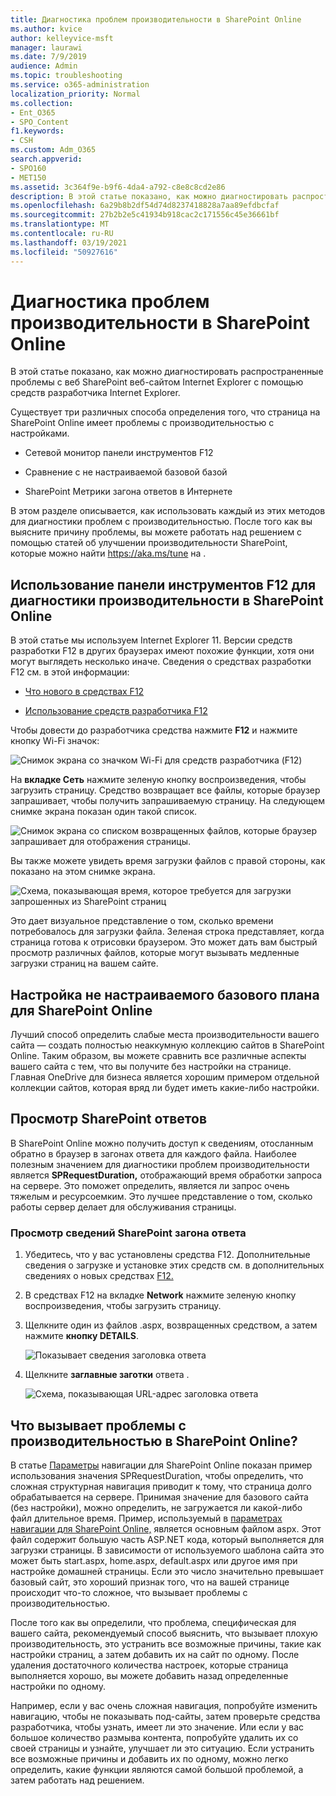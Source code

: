 ```yaml
---
title: Диагностика проблем производительности в SharePoint Online
ms.author: kvice
author: kelleyvice-msft
manager: laurawi
ms.date: 7/9/2019
audience: Admin
ms.topic: troubleshooting
ms.service: o365-administration
localization_priority: Normal
ms.collection:
- Ent_O365
- SPO_Content
f1.keywords:
- CSH
ms.custom: Adm_O365
search.appverid:
- SPO160
- MET150
ms.assetid: 3c364f9e-b9f6-4da4-a792-c8e8c8cd2e86
description: В этой статье показано, как можно диагностировать распространенные проблемы с веб SharePoint веб-сайтом Internet Explorer с помощью средств разработчика Internet Explorer.
ms.openlocfilehash: 6a29b8b2df54d74d8237418828a7aa89efdbcfaf
ms.sourcegitcommit: 27b2b2e5c41934b918cac2c171556c45e36661bf
ms.translationtype: MT
ms.contentlocale: ru-RU
ms.lasthandoff: 03/19/2021
ms.locfileid: "50927616"
---
```

# <a name="diagnosing-performance-issues-with-sharepoint-online"></a>Диагностика проблем производительности в SharePoint Online

В этой статье показано, как можно диагностировать распространенные проблемы с веб SharePoint веб-сайтом Internet Explorer с помощью средств разработчика Internet Explorer.
  
Существует три различных способа определения того, что страница на SharePoint Online имеет проблемы с производительностью с настройками.
  
- Сетевой монитор панели инструментов F12

- Сравнение с не настраиваемой базовой базой

- SharePoint Метрики загона ответов в Интернете

В этом разделе описывается, как использовать каждый из этих методов для диагностики проблем с производительностью. После того как вы выясните причину проблемы, вы можете работать над решением с помощью статей об улучшении производительности SharePoint, которые можно найти https://aka.ms/tune на .
  
## <a name="using-the-f12-tool-bar-to-diagnose-performance-in-sharepoint-online"></a>Использование панели инструментов F12 для диагностики производительности в SharePoint Online
<a name="F12ToolInfo"> </a>

В этой статье мы используем Internet Explorer 11. Версии средств разработки F12 в других браузерах имеют похожие функции, хотя они могут выглядеть несколько иначе. Сведения о средствах разработки F12 см. в этой информации:
  
- [Что нового в средствах F12](/previous-versions/windows/internet-explorer/ie-developer/dev-guides/bg182632(v=vs.85))

- [Использование средств разработчика F12](/previous-versions/windows/internet-explorer/ie-developer/samples/bg182326(v=vs.85))

Чтобы довести до разработчика средства нажмите **F12** и нажмите кнопку Wi-Fi значок:
  
![Снимок экрана со значком Wi-Fi для средств разработчика (F12)](../media/27acacbb-5688-459a-aa2f-5c8c5f17b76e.png)
  
На **вкладке Сеть** нажмите зеленую кнопку воспроизведения, чтобы загрузить страницу. Средство возвращает все файлы, которые браузер запрашивает, чтобы получить запрашиваемую страницу. На следующем снимке экрана показан один такой список.
  
![Снимок экрана со списком возвращенных файлов, которые браузер запрашивает для отображения страницы.](../media/247a9422-76da-4b0c-bed3-ce77b05e4560.png)
  
Вы также можете увидеть время загрузки файлов с правой стороны, как показано на этом снимке экрана.
  
![Схема, показывающая время, которое требуется для загрузки запрошенных из SharePoint страниц](../media/d71ad1fa-9018-4fae-82eb-c1838e7db0ff.png)
  
Это дает визуальное представление о том, сколько времени потребовалось для загрузки файла. Зеленая строка представляет, когда страница готова к отрисовки браузером. Это может дать вам быстрый просмотр различных файлов, которые могут вызывать медленные загрузки страниц на вашем сайте.
  
## <a name="setting-up-a-non-customized-baseline-for-sharepoint-online"></a>Настройка не настраиваемого базового плана для SharePoint Online
<a name="F12ToolInfo"> </a>

Лучший способ определить слабые места производительности вашего сайта — создать полностью неаккумную коллекцию сайтов в SharePoint Online. Таким образом, вы можете сравнить все различные аспекты вашего сайта с тем, что вы получите без настройки на странице. Главная OneDrive для бизнеса является хорошим примером отдельной коллекции сайтов, которая вряд ли будет иметь какие-либо настройки.
  
## <a name="viewing-sharepoint-response-header-information"></a>Просмотр SharePoint ответов
<a name="F12ToolInfo"> </a>

В SharePoint Online можно получить доступ к сведениям, отосланным обратно в браузер в загонах ответа для каждого файла. Наиболее полезным значением для диагностики проблем производительности является **SPRequestDuration,** отображающий время обработки запроса на сервере. Это поможет определить, является ли запрос очень тяжелым и ресурсоемким. Это лучшее представление о том, сколько работы сервер делает для обслуживания страницы.

### <a name="to-view-sharepoint-response-header-information"></a>Просмотр сведений SharePoint загона ответа
  
1. Убедитесь, что у вас установлены средства F12. Дополнительные сведения о загрузке и установке этих средств см. в дополнительных сведениях о новых средствах [F12.](/previous-versions/windows/internet-explorer/ie-developer/dev-guides/bg182632(v=vs.85))

2. В средствах F12 на вкладке **Network** нажмите зеленую кнопку воспроизведения, чтобы загрузить страницу.

3. Щелкните один из файлов .aspx, возвращенных средством, а затем нажмите **кнопку DETAILS**.

    ![Показывает сведения заголовка ответа](../media/1f8a044a-caf8-4613-be2b-7e064141ac8a.png)
  
4. Щелкните **заглавные заготки** ответа .

    ![Схема, показывающая URL-адрес заголовка ответа](../media/efc7076e-447e-447e-882a-ae3aa721e2c3.png)
  
## <a name="whats-causing-performance-issues-in-sharepoint-online"></a>Что вызывает проблемы с производительностью в SharePoint Online?
<a name="F12ToolInfo"> </a>

В статье [Параметры](navigation-options-for-sharepoint-online.md) навигации для SharePoint Online показан пример использования значения SPRequestDuration, чтобы определить, что сложная структурная навигация приводит к тому, что страница долго обрабатывается на сервере. Принимая значение для базового сайта (без настройки), можно определить, не загружается ли какой-либо файл длительное время. Пример, используемый в [параметрах навигации для SharePoint Online,](navigation-options-for-sharepoint-online.md) является основным файлом aspx. Этот файл содержит большую часть ASP.NET кода, который выполняется для загрузки страницы. В зависимости от используемого шаблона сайта это может быть start.aspx, home.aspx, default.aspx или другое имя при настройке домашней страницы. Если это число значительно превышает базовый сайт, это хороший признак того, что на вашей странице происходит что-то сложное, что вызывает проблемы с производительностью.
  
После того как вы определили, что проблема, специфическая для вашего сайта, рекомендуемый способ выяснить, что вызывает плохую производительность, это устранить все возможные причины, такие как настройки страниц, а затем добавить их на сайт по одному. После удаления достаточного количества настроек, которые страница выполняется хорошо, вы можете добавить назад определенные настройки по одному.
  
Например, если у вас очень сложная навигация, попробуйте изменить навигацию, чтобы не показывать под-сайты, затем проверьте средства разработчика, чтобы узнать, имеет ли это значение. Или если у вас большое количество размыва контента, попробуйте удалить их со своей страницы и узнайте, улучшает ли это ситуацию. Если устранить все возможные причины и добавить их по одному, можно легко определить, какие функции являются самой большой проблемой, а затем работать над решением.